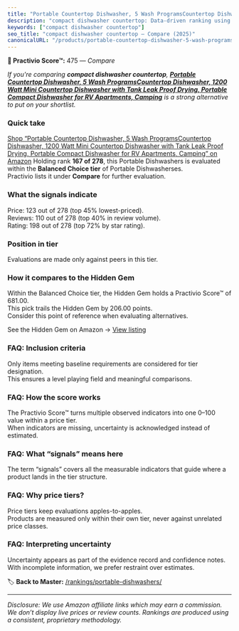 ```yaml
---
title: "Portable Countertop Dishwasher, 5 Wash ProgramsCountertop Dishwasher, 1200 Watt Mini Countertop Dishwasher with Tank Leak Proof Drying, Portable Compact Dishwasher for RV Apartments, Camping"
description: "compact dishwasher countertop: Data-driven ranking using the Practivio Score™. Positioned by quality, value, demand, findability, momentum."
keywords: ["compact dishwasher countertop"]
seo_title: "compact dishwasher countertop — Compare (2025)"
canonicalURL: "/products/portable-countertop-dishwasher-5-wash-programscountertop-dishwasher-1200-watt-mini-countertop-dishwasher-with-tank-leak-proof-drying-portable-compact-dishwasher-for-rv-apartments-camping-B0D4ZBN6S1/"
---
```


**🛒 Practivio Score™:** 475 — _Compare_


*If you're comparing **compact dishwasher countertop**, **[Portable Countertop Dishwasher, 5 Wash ProgramsCountertop Dishwasher, 1200 Watt Mini Countertop Dishwasher with Tank Leak Proof Drying, Portable Compact Dishwasher for RV Apartments, Camping](https://www.amazon.com/dp/B0D4ZBN6S1?tag=practivio-20)** is a strong alternative to put on your shortlist.*
### Quick take
[Shop “Portable Countertop Dishwasher, 5 Wash ProgramsCountertop Dishwasher, 1200 Watt Mini Countertop Dishwasher with Tank Leak Proof Drying, Portable Compact Dishwasher for RV Apartments, Camping” on Amazon](https://www.amazon.com/dp/B0D4ZBN6S1?tag=practivio-20)
Holding rank **167 of 278**, this Portable Dishwashers is evaluated within the **Balanced Choice tier** of Portable Dishwasherses.  
Practivio lists it under **Compare** for further evaluation.

### What the signals indicate
Price: 123 out of 278 (top 45% lowest-priced).  
Reviews: 110 out of 278 (top 40% in review volume).  
Rating: 198 out of 278 (top 72% by star rating).  

### Position in tier
Evaluations are made only against peers in this tier.

### How it compares to the Hidden Gem
Within the Balanced Choice tier, the Hidden Gem holds a Practivio Score™ of 681.00.  
This pick trails the Hidden Gem by 206.00 points.  
Consider this point of reference when evaluating alternatives.  

See the Hidden Gem on Amazon → [View listing](https://www.amazon.com/dp/B0B9GJFNLX?tag=practivio-20)

### FAQ: Inclusion criteria
Only items meeting baseline requirements are considered for tier designation.  
This ensures a level playing field and meaningful comparisons.

### FAQ: How the score works
The Practivio Score™ turns multiple observed indicators into one 0–100 value within a price tier.  
When indicators are missing, uncertainty is acknowledged instead of estimated.

### FAQ: What “signals” means here
The term “signals” covers all the measurable indicators that guide where a product lands in the tier structure.

### FAQ: Why price tiers?
Price tiers keep evaluations apples-to-apples.  
Products are measured only within their own tier, never against unrelated price classes.

### FAQ: Interpreting uncertainty
Uncertainty appears as part of the evidence record and confidence notes.  
With incomplete information, we prefer restraint over estimates.

<!-- Missing template for Compare/CompareWithinPriceClass -->


🏷️ **Back to Master:** [/rankings/portable-dishwashers/](/rankings/portable-dishwashers/)

---
_Disclosure: We use Amazon affiliate links which may earn a commission. We don’t display live prices or review counts. Rankings are produced using a consistent, proprietary methodology._
